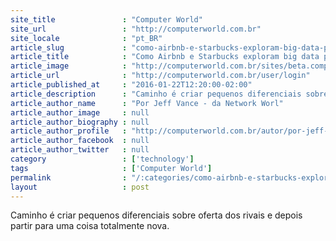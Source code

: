 ```yaml
---
site_title               : "Computer World"
site_url                 : "http://computerworld.com.br"
site_locale              : "pt_BR"
article_slug             : "como-airbnb-e-starbucks-exploram-big-data-para-ganhar-vantagem-competitiva"
article_title            : "Como Airbnb e Starbucks exploram big data para ganhar vantagem competitiva"
article_image            : "http://computerworld.com.br/sites/beta.computerworld.com.br/files/news_articles/starbucks_logo_625.jpg"
article_url              : "http://computerworld.com.br/user/login"
article_published_at     : "2016-01-22T12:20:00-02:00"
article_description      : "Caminho é criar pequenos diferenciais sobre oferta dos rivais e depois partir para uma coisa totalmente nova."
article_author_name      : "Por Jeff Vance - da Network Worl"
article_author_image     : null
article_author_biography : null
article_author_profile   : "http://computerworld.com.br/autor/por-jeff-vance-da-network-world"
article_author_facebook  : null
article_author_twitter   : null
category                 : ['technology']
tags                     : ['Computer World']
permalink                : "/:categories/como-airbnb-e-starbucks-exploram-big-data-para-ganhar-vantagem-competitiva/"
layout                   : post
---
```


Caminho é criar pequenos diferenciais sobre oferta dos rivais e depois partir para uma coisa totalmente nova.
